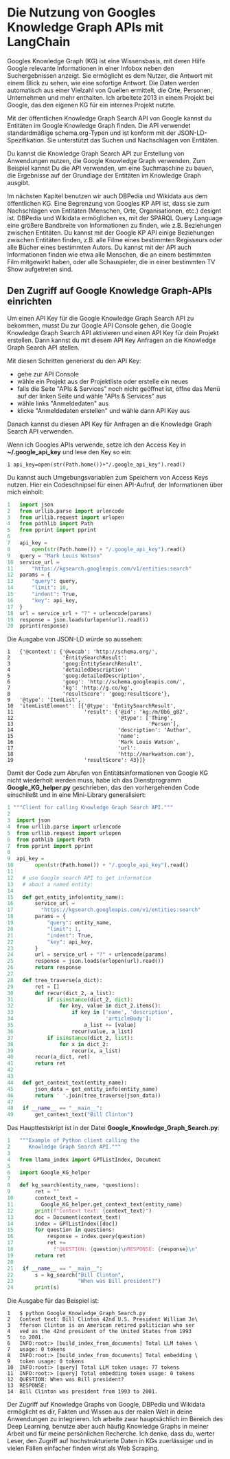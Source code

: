 # Die Nutzung von Googles Knowledge Graph APIs mit LangChain

Googles Knowledge Graph (KG) ist eine Wissensbasis, mit deren Hilfe Google relevante Informationen in einer Infobox neben den Suchergebnissen anzeigt. Sie ermöglicht es dem Nutzer, die Antwort mit einem Blick zu sehen, wie eine sofortige Antwort. Die Daten werden automatisch aus einer Vielzahl von Quellen ermittelt, die Orte, Personen, Unternehmen und mehr enthalten. Ich arbeitete 2013 in einem Projekt bei Google, das den eigenen KG für ein internes Projekt nutzte.

Mit der öffentlichen Knowledge Graph Search API von Google kannst du Entitäten im Google Knowledge Graph finden. Die API verwendet standardmäßige schema.org-Typen und ist konform mit der JSON-LD-Spezifikation. Sie unterstützt das Suchen und Nachschlagen von Entitäten.

Du kannst die Knowledge Graph Search API zur Erstellung von Anwendungen nutzen, die Google Knowledge Graph verwenden. Zum Beispiel kannst Du die API verwenden, um eine Suchmaschine zu bauen, die Ergebnisse auf der Grundlage der Entitäten im Knowledge Graph ausgibt.

Im nächsten Kapitel benutzen wir auch DBPedia und Wikidata aus dem öffentlichen KG. Eine Begrenzung von Googles KP API ist, dass sie zum Nachschlagen von Entitäten (Menschen, Orte, Organisationen, etc.) designt ist. DBPedia und Wikidata ermöglichen es, mit der SPARQL Query Language eine größere Bandbreite von Informationen zu finden, wie z.B. Beziehungen zwischen Entitäten. Du kannst mit der Google KP API einige Beziehungen zwischen Entitäten finden, z.B. alle Filme eines bestimmten Regisseurs oder alle Bücher eines bestimmten Autors. Du kannst mit der API auch Informationen finden wie etwa alle Menschen, die an einem bestimmten Film mitgewirkt haben, oder alle Schauspieler, die in einer bestimmten TV Show aufgetreten sind.

## Den Zugriff auf Google Knowledge Graph-APIs einrichten

Um einen API Key für die Google Knowledge Graph Search API zu bekommen, musst Du zur Google API Console gehen, die Google Knowledge Graph Search API aktivieren und einen API Key für dein Projekt erstellen. Dann kannst du mit diesem API Key Anfragen an die Knowledge Graph Search API stellen.

Mit diesen Schritten generierst du den API Key:

* gehe zur API Console
* wähle ein Projekt aus der Projektliste oder erstelle ein neues
* falls die Seite "APIs & Services" noch nicht geöffnet ist, öffne das Menü auf der linken Seite und wähle "APIs & Services" aus
* wähle links "Anmeldedaten" aus
* klicke "Anmeldedaten erstellen" und wähle dann API Key aus

Danach kannst du diesen API Key für Anfragen an die Knowledge Graph Search API verwenden.

Wenn ich Googles APIs verwende, setze ich den Access Key in **~/.google_api_key** und lese den Key so ein:

```
1 api_key=open(str(Path.home())+"/.google_api_key").read()
```

Du kannst auch Umgebungsvariablen zum Speichern von Access Keys nutzen. Hier ein Codeschnipsel für einen API-Aufruf, der Informationen über mich einholt:

```python
1   import json
2   from urllib.parse import urlencode
3   from urllib.request import urlopen
4   from pathlib import Path
5   from pprint import pprint
6
7   api_key =
8       open(str(Path.home()) + "/.google_api_key").read()
9   query = "Mark Louis Watson"
10  service_url =
11      "https://kgsearch.googleapis.com/v1/entities:search"
12  params = {
13      "query": query,
14      "limit": 10,
15      "indent": True,
16      "key": api_key,
17  }
18  url = service_url + "?" + urlencode(params)
19  response = json.loads(urlopen(url).read())
20  pprint(response)
```

Die Ausgabe von JSON-LD würde so aussehen:

```
1   {'@context': {'@vocab': 'http://schema.org/',
2                 'EntitySearchResult':
3                 'goog:EntitySearchResult',
4                 'detailedDescription':
5                 'goog:detailedDescription',
6                 'goog': 'http://schema.googleapis.com/',
7                 'kg': 'http://g.co/kg',
8                 'resultScore': 'goog:resultScore'},
9   '@type': 'ItemList',
10  'itemListElement': [{'@type': 'EntitySearchResult',
11                       'result': {'@id': 'kg:/m/0b6_g82',
12                                  '@type': ['Thing',
13                                            'Person'],
14                                  'description': 'Author',
15                                  'name':
16                                  'Mark Louis Watson',
17                                  'url':
18                                  'http://markwatson.com'},
19                       'resultScore': 43}]}
```

Damit der Code zum Abrufen von Entitätsinformationen von Google KG nicht wiederholt werden muss, habe ich das Dienstprogramm **Google_KG_helper.py** geschrieben, das den vorhergehenden Code einschließt und in eine Mini-Library generalisiert:

```python
1 """Client for calling Knowledge Graph Search API."""
2
3  import json
4  from urllib.parse import urlencode
5  from urllib.request import urlopen
6  from pathlib import Path
7  from pprint import pprint
8
9  api_key =
10       open(str(Path.home()) + "/.google_api_key").read()
11
12   # use Google search API to get information
13   # about a named entity:
14
15   def get_entity_info(entity_name):
16       service_url =
17         "https://kgsearch.googleapis.com/v1/entities:search"
18       params = {
19           "query": entity_name,
20           "limit": 1,
21           "indent": True,
22           "key": api_key,
23       }
24       url = service_url + "?" + urlencode(params)
25       response = json.loads(urlopen(url).read())
26       return response
27
28   def tree_traverse(a_dict):
29       ret = []
30       def recur(dict_2, a_list):
31           if isinstance(dict_2, dict):
32               for key, value in dict_2.items():
33                   if key in ['name', 'description',
34                              'articleBody']:
35                       a_list += [value]
36                   recur(value, a_list)
37           if isinstance(dict_2, list):
38               for x in dict_2:
39                   recur(x, a_list)
40       recur(a_dict, ret)
41       return ret
42
43
44   def get_context_text(entity_name):
45       json_data = get_entity_info(entity_name)
46       return ' '.join(tree_traverse(json_data))
47
48   if __name__ == "__main__":
49       get_context_text("Bill Clinton")
```

Das Haupttestskript ist in der Datei **Google_Knowledge_Graph_Search.py**:

```python
1   """Example of Python client calling the
2      Knowledge Graph Search API."""
3
4   from llama_index import GPTListIndex, Document
5
6   import Google_KG_helper
7
8   def kg_search(entity_name, *questions):
9        ret = ""
10       context_text =
11         Google_KG_helper.get_context_text(entity_name)
12       print(f"Context text: {context_text}")
13       doc = Document(context_text)
14       index = GPTListIndex([doc])
15       for question in questions:
16           response = index.query(question)
17           ret +=
18             f"QUESTION: {question}\nRESPONSE: {response}\n"
19       return ret
20
21   if __name__ == "__main__":
22       s = kg_search("Bill Clinton",
23                     "When was Bill president?")
24       print(s)
```

Die Ausgabe für das Beispiel ist:

```
1   $ python Google_Knowledge_Graph_Search.py
2   Context text: Bill Clinton 42nd U.S. President William Je\
3   fferson Clinton is an American retired politician who ser
4   ved as the 42nd president of the United States from 1993
5   to 2001.
6   INFO:root:> [build_index_from_documents] Total LLM token \
7   usage: 0 tokens
8   INFO:root:> [build_index_from_documents] Total embedding \
9   token usage: 0 tokens
10  INFO:root:> [query] Total LLM token usage: 77 tokens
11  INFO:root:> [query] Total embedding token usage: 0 tokens
12  QUESTION: When was Bill president?
13  RESPONSE:
14  Bill Clinton was president from 1993 to 2001.
```

Der Zugriff auf Knowledge Graphs von Google, DBPedia und Wikidata ermöglicht es dir, Fakten und Wissen aus der realen Welt in deine Anwendungen zu integrieren. Ich arbeite zwar hauptsächlich im Bereich des Deep Learning, benutze aber auch häufig Knowledge Graphs in meiner Arbeit und für meine persönlichen Recherche. Ich denke, dass du, werter Leser, den Zugriff auf hochstrukturierte Daten in KGs zuerlässiger und in vielen Fällen einfacher finden wirst als Web Scraping.
